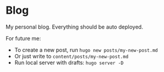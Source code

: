 # Blog

My personal blog. Everything should be auto deployed.

For future me:

* To create a new post, run `hugo new posts/my-new-post.md`
* Or just write to `content/posts/my-new-post.md`
* Run local server with drafts: `hugo server -D`
